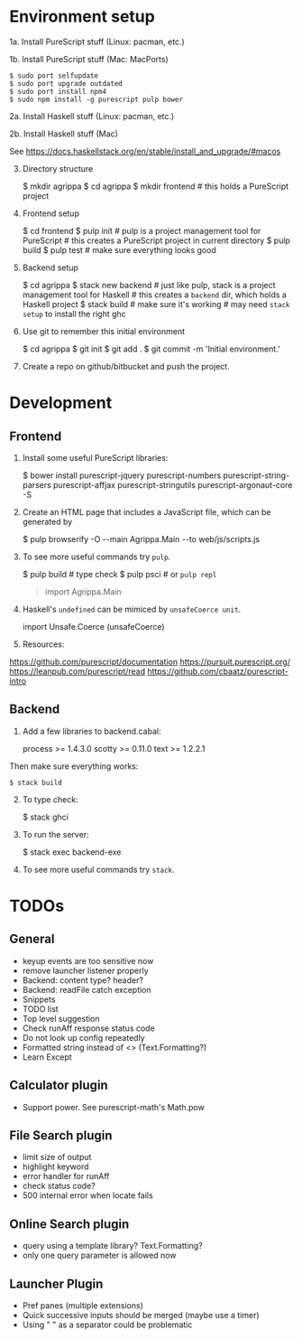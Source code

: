 # Environment setup

1a. Install PureScript stuff (Linux: pacman, etc.)

1b. Install PureScript stuff (Mac: MacPorts)

    $ sudo port selfupdate
    $ sudo port upgrade outdated
    $ sudo port install npm4
    $ sudo npm install -g purescript pulp bower

2a. Install Haskell stuff (Linux: pacman, etc.)

2b. Install Haskell stuff (Mac)

See https://docs.haskellstack.org/en/stable/install_and_upgrade/#macos

3. Directory structure

    $ mkdir agrippa
    $ cd agrippa
    $ mkdir frontend            # this holds a PureScript project

4. Frontend setup

    $ cd frontend
    $ pulp init     # pulp is a project management tool for PureScript
                    # this creates a PureScript project in current directory
    $ pulp build
    $ pulp test     # make sure everything looks good

5. Backend setup

    $ cd agrippa
    $ stack new backend         # just like pulp, stack is a project management tool for Haskell
                                # this creates a `backend` dir, which holds a Haskell project
    $ stack build               # make sure it's working
                                # may need `stack setup` to install the right ghc

6. Use git to remember this initial environment

    $ cd agrippa
    $ git init
    $ git add .
    $ git commit -m 'Initial environment.'

7. Create a repo on github/bitbucket and push the project.

# Development

## Frontend

1. Install some useful PureScript libraries:

    $ bower install purescript-jquery purescript-numbers purescript-string-parsers purescript-affjax purescript-stringutils purescript-argonaut-core -S

2. Create an HTML page that includes a JavaScript file, which can be generated by

    $ pulp browserify -O --main Agrippa.Main --to web/js/scripts.js

3. To see more useful commands try `pulp`.

    $ pulp build    # type check
    $ pulp psci     # or `pulp repl`
    > import Agrippa.Main

4. Haskell's `undefined` can be mimiced by `unsafeCoerce unit`.

    import Unsafe.Coerce (unsafeCoerce)

5. Resources:

https://github.com/purescript/documentation
https://pursuit.purescript.org/
https://leanpub.com/purescript/read
https://github.com/cbaatz/purescript-intro

## Backend

1. Add a few libraries to  backend.cabal:

    process >= 1.4.3.0
    scotty >= 0.11.0
    text >= 1.2.2.1

Then make sure everything works:

    $ stack build

2. To type check:

    $ stack ghci

3. To run the server:

    $ stack exec backend-exe

4. To see more useful commands try `stack`.

# TODOs

## General

- keyup events are too sensitive now
- remove launcher listener properly
- Backend: content type?  header?
- Backend: readFile catch exception
- Snippets
- TODO list
- Top level suggestion
- Check runAff response status code
- Do not look up config repeatedly
- Formatted string instead of <> (Text.Formatting?)
- Learn Except

## Calculator plugin

- Support power.  See purescript-math's Math.pow

## File Search plugin

- limit size of output
- highlight keyword
- error handler for runAff
- check status code?
- 500 internal error when locate fails

## Online Search plugin

- query using a template library?  Text.Formatting?
- only one query parameter is allowed now

## Launcher Plugin

- Pref panes (multiple extensions)
- Quick successive inputs should be merged (maybe use a timer)
- Using " " as a separator could be problematic
